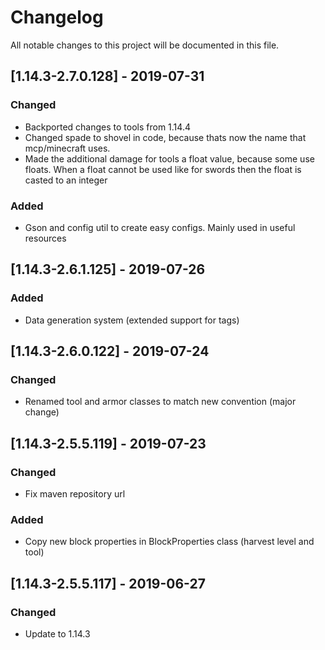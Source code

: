 # Changelog
All notable changes to this project will be documented in this file.

## [1.14.3-2.7.0.128] - 2019-07-31
### Changed
- Backported changes to tools from 1.14.4
- Changed spade to shovel in code, because thats now the name that mcp/minecraft uses.
- Made the additional damage for tools a float value, because some use floats. When a float cannot be used like for swords then the float is casted to an integer

### Added
- Gson and config util to create easy configs. Mainly used in useful resources

## [1.14.3-2.6.1.125] - 2019-07-26
### Added
- Data generation system (extended support for tags)

## [1.14.3-2.6.0.122] - 2019-07-24
### Changed
- Renamed tool and armor classes to match new convention (major change)

## [1.14.3-2.5.5.119] - 2019-07-23
### Changed
- Fix maven repository url

### Added
- Copy new block properties in BlockProperties class (harvest level and tool)

## [1.14.3-2.5.5.117] - 2019-06-27
### Changed
- Update to 1.14.3
